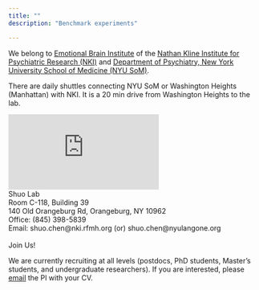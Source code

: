 ```yaml
---
title: ""
description: "Benchmark experiments"

---
```


We belong to [<u>Emotional Brain Institute</u>](https://www.nki.rfmh.org/research/emotional-brain-institute-ebi/)
of the [<u>Nathan Kline Institute for Psychiatric Research (NKI)</u>](https://www.nki.rfmh.org/)
and [<u>Department of Psychiatry, New York University School of Medicine (NYU SoM)</u>](https://med.nyu.edu/departments-institutes/psychiatry/education).

There are daily shuttles connecting NYU SoM or Washington Heights (Manhattan) with NKI. 
It is a 20 min drive from Washington Heights to the lab.

<div class="lg:grid-cols-45-55 max-w-full lg:grid-flow-col-dense py-4">
    <div>
        <iframe src="https://www.google.com/maps/embed?pb=!1m18!1m12!1m3!1d3009.060978500776!2d-73.97647538714409!3d41.045795571225725!2m3!1f0!2f0!3f0!3m2!1i1024!2i768!4f13.1!3m3!1m2!1s0x89c2e916572cb623%3A0xb126023fcba0a322!2sNathan%20Kline%20Institute!5e0!3m2!1sen!2sus!4v1731382227312!5m2!1sen!2sus" class="w-full h-2xl" style="border:0;" allowfullscreen="" loading="lazy" referrerpolicy="no-referrer-when-downgrade"></iframe>
    </div>
    <div class="flex items-center">
        Shuo Lab <br/>
        Room C-118, Building 39 <br/>
        140 Old Orangeburg Rd, Orangeburg, NY 10962 <br/>
        Office: (845) 398-5839 <br/>
        Email: shuo.chen@nki.rfmh.org (or) shuo.chen@nyulangone.org <br/>
    </div>
</div>

<br/>
<span class="text-primary-500 text-2xl"> Join Us! </span>

We are currently recruiting at all levels (postdocs, PhD students, Master’s students, and undergraduate researchers). 
If you are interested, please [email](mailto:shuo.chen@nki.rfmh.org;shuo.chen@nyulangone.org) the PI with your CV.
